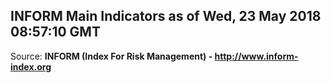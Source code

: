 ## INFORM Main Indicators as of Wed, 23 May 2018 08:57:10 GMT

Source: **INFORM (Index For Risk Management) - http://www.inform-index.org**